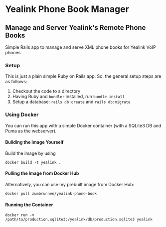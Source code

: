 # Yealink Phone Book Manager
## Manage and Server Yealink's Remote Phone Books

Simple Rails app to manage and serve XML phone books for Yealink VoIP phones.

### Setup

This is just a plain simple Ruby on Rails app. So, the general setup steps are as follows:

1. Checkout the code to a directory
2. Having Ruby and `bundler` installed, run `bundle install`
3. Setup a database: `rails db:create` and `rails db:migrate`


### Using Docker

You can run this app with a simple Docker container (with a SQLite3 DB and Puma as the webserver).

#### Building the Image Yourself

Build the image by using

```
docker build -t yealink .
```

#### Pulling the Image from Docker Hub

Alternatively, you can use my prebuilt image from Docker Hub:

```
docker pull zumbrunnen/yealink-phone-book
```

#### Running the Container

```
docker run -v /path/to/production.sqlite3:/yealink/db/production.sqlite3 yealink
```
